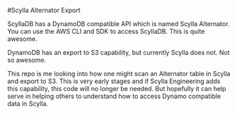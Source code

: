 #Scylla Alternator Export

ScyllaDB has a DynamoDB compatible API which is named Scylla Alternator. You can use the AWS CLI and SDK to access ScyllaDB. This is quite awesome.

DynamoDB has an export to S3 capability, but currently Scylla does not. Not so awesome.

This repo is me looking into how one might scan an Alternator table in Scylla and export to S3. This is very early stages and if Scylla Engineering adds this capability, this code will no longer be needed. But hopefully it can help serve in helping others to understand how to access Dynamo compatible data in Scylla.

